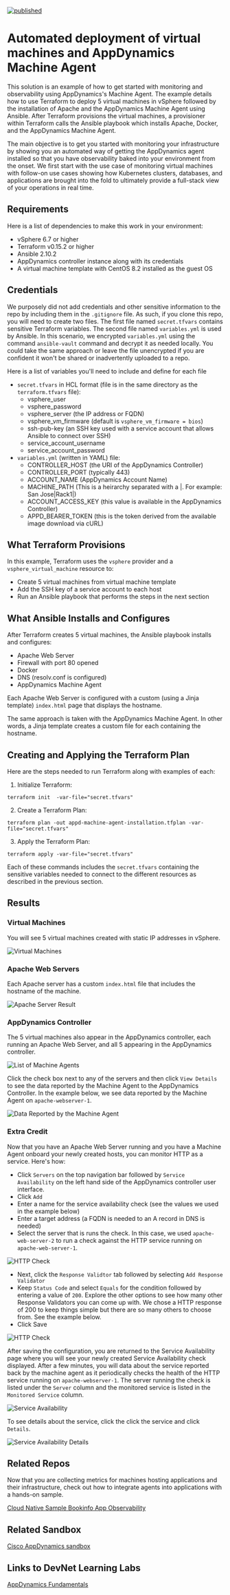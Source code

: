 [![published](https://static.production.devnetcloud.com/codeexchange/assets/images/devnet-published.svg)](https://developer.cisco.com/codeexchange/github/repo/CiscoDevNet/appd-machine-agent-installation)

# Automated deployment of virtual machines and AppDynamics Machine Agent
 This solution is an example of how to get started with monitoring and observability using AppDynamics's Machine Agent. The example details how to use Terraform to deploy 5 virtual machines in vSphere followed by the installation of Apache and the AppDynamics Machine Agent using Ansible. After Terraform provisions the virtual machines, a provisioner within Terraform calls the Ansible playbook which installs Apache, Docker, and the AppDynamics Machine Agent.

The main objective is to get you started with monitoring your infrastructure by showing you an automated way of getting the AppDynamics agent installed so that you have observability baked into your environment from the onset. We first start with the use case of monitoring virtual machines with follow-on use cases showing how Kubernetes clusters, databases, and applications are brought into the fold to ultimately provide a full-stack view of your operations in real time.

## Requirements

Here is a list of dependencies to make this work in your environment:

- vSphere 6.7 or higher
- Terraform v0.15.2 or higher
- Ansible 2.10.2
- AppDynamics controller instance along with its credentials
- A virtual machine template with CentOS 8.2 installed as the guest OS

## Credentials

We purposely did not add credentials and other sensitive information to the repo by including them in the `.gitignore` file. As such, if you clone this repo, you will need to create two files. The first file named `secret.tfvars` contains sensitive Terraform variables. The second file named `variables.yml` is used by Ansible. In this scenario, we encrypted `variables.yml` using the command `ansible-vault` command and decrypt it as needed locally. You could take the same approach or leave the file unencrypted if you are confident it won't be shared or inadvertently uploaded to a repo.

Here is a list of variables you'll need to include and define for each file

- `secret.tfvars` in HCL format (file is in the same directory as the `terraform.tfvars` file):
  - vsphere_user
  - vsphere_password
  - vsphere_server (the IP address or FQDN)
  - vsphere_vm_firmware (default is `vsphere_vm_firmware = bios`)
  - ssh-pub-key (an SSH key used with a service account that allows Ansible to connect over SSH)
  - service_account_username
  - service_account_password
- `variables.yml` (written in YAML) file:
  - CONTROLLER_HOST (the URI of the AppDynamics Controller)
  - CONTROLLER_PORT (typically 443)
  - ACCOUNT_NAME (AppDynamics Account Name)
  - MACHINE_PATH (This is a heirarchy separated with a |. For example: San Jose|Rack1|)
  - ACCOUNT_ACCESS_KEY (this value is available in the AppDynamics Controller)
  - APPD_BEARER_TOKEN (this is the token derived from the available image download via cURL)


## What Terraform Provisions

In this example, Terraform uses the `vsphere` provider and a `vsphere_virtual_machine` resource to:

- Create 5 virtual machines from virtual machine template
- Add the SSH key of a service account to each host
- Run an Ansible playbook that performs the steps in the next section

## What Ansible Installs and Configures

After Terraform creates 5 virtual machines, the Ansible playbook installs and configures:

- Apache Web Server
- Firewall with port 80 opened
- Docker
- DNS (resolv.conf is configured)
- AppDynamics Machine Agent

Each Apache Web Server is configured with a custom (using a Jinja template) `index.html` page that displays the hostname.

The same approach is taken with the AppDynamics Machine Agent. In other words, a Jinja template creates a custom file for each containing the hostname.

## Creating and Applying the Terraform Plan

Here are the steps needed to run Terraform along with examples of each:

1. Initialize Terraform:
    
`terraform init  -var-file="secret.tfvars"`

2. Create a Terraform Plan:

`terraform plan -out appd-machine-agent-installation.tfplan -var-file="secret.tfvars"`

3. Apply the Terraform Plan:

`terraform apply -var-file="secret.tfvars"`

Each of these commands includes the `secret.tfvars` containing the sensitive variables needed to connect to the different resources as described in the previous section.

## Results

### Virtual Machines

You will see 5 virtual machines created with static IP addresses in vSphere.

![Virtual Machines](images/vsphere-virtual-machines.png)

### Apache Web Servers

Each Apache server has a custom `index.html` file that includes the hostname of the machine.

![Apache Server Result](images/apache-server-result.png)

### AppDynamics Controller

The 5 virtual machines also appear in the AppDynamics controller, each running an Apache Web Server, and all 5 appearing in the AppDynamics controller.



![List of Machine Agents](images/appd-machine-agents.png)

Click the check box next to any of the servers and then click `View Details` to see the data reported by the Machine Agent to the AppDynamics Controller. In the example below, we see data reported by the Machine Agent on `apache-webserver-1`.

![Data Reported by the Machine Agent](images/appd-web-server-1.png)

### Extra Credit

Now that you have an Apache Web Server running and you have a Machine Agent onboard your newly created hosts, you can monitor HTTP as a service. Here's how:

- Click `Servers` on the top navigation bar followed by `Service Availability` on the left hand side of the AppDynamics controller user interface.
- Click `Add`
- Enter a name for the service availability check (see the values we used in the example below)
- Enter a target address (a FQDN is needed to an A record in DNS is needed)
- Select the server that is runs the check. In this case, we used `apache-web-server-2` to run a check against the HTTP service running on `apache-web-server-1`.

![HTTP Check](images/add-service-monitoring-page-1.png)

- Next, click the `Response Validtor` tab followed by selecting `Add Response Validator`
- Keep `Status Code` and select `Equals` for the condition followed by entering a value of `200`. Explore the other options to see how many other Response Validators you can come up with. We chose a HTTP response of 200 to keep things simple but there are so many others to choose from. See the example below.
- Click Save

![HTTP Check](images/add-service-monitoring-page-2.png)

After saving the configuration, you are returned to the Service Availability page where you will see your newly created Service Availability check displayed. After a few minutes, you will data about the service reported back by the machine agent as it periodically checks the health of the HTTP service running on `apache-webserver-1`. The server running the check is listed under the `Server` column and the monitored service is listed in the `Monitored Service` column.

![Service Availability](images/appd-service-availability.png)

To see details about the service, click the click the service and click `Details`.

![Service Availability Details](images/appd-service-availability-details.png)

## Related Repos

Now that you are collecting metrics for machines hosting applications and their infrastructure, check out how to integrate agents into applications with a hands-on sample.

[Cloud Native Sample Bookinfo App Observability](https://developer.cisco.com/codeexchange/github/repo/CiscoDevNet/bookinfo-cloudnative-sample)

## Related Sandbox

[Cisco AppDynamics sandbox](https://devnetsandbox.cisco.com/RM/Diagram/Index/9e056219-ab84-4741-9485-de3d3446caf2?diagramType=Topology)

## Links to DevNet Learning Labs

[AppDynamics Fundamentals](https://developer.cisco.com/learning/modules/appdynamics-fundamentals)